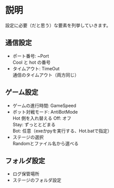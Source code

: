 # 説明

設定に必要（だと思う）な要素を列挙していきます。  

## 通信設定

- ポート番号: ~Port  
    Cool と hot の番号
- タイムアウト: TimeOut  
    通信のタイムアウト（両方同じ）

## ゲーム設定

- ゲームの進行時間: GameSpeed
- ボット対戦モード: AntiBotMode  
    Hot 側を入れ替える
    Off: オフ  
    Stay: ずっととどまる  
    Bot: 任意（exeかpyを実行する、Hot.batで指定）
- ステージの選択  
    Randomとファイル名から選べる

## フォルダ設定

- ログ保管場所
- ステージのフォルダ設定
